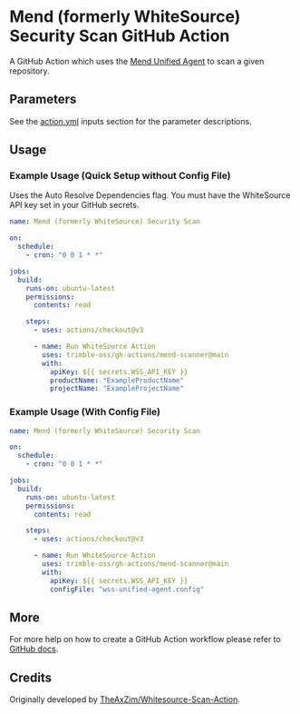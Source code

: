 # Mend (formerly WhiteSource) Security Scan GitHub Action

A GitHub Action which uses the [Mend Unified Agent](https://docs.mend.io/bundle/unified_agent/page/overview_of_the_unified_agent.html) to scan a given repository.

## Parameters

See the [action.yml](action.yml) inputs section for the parameter descriptions.

## Usage

### Example Usage (Quick Setup without Config File)

Uses the Auto Resolve Dependencies flag.
You must have the WhiteSource API key set in your GitHub secrets.

```yaml
name: Mend (formerly WhiteSource) Security Scan

on:
  schedule:
    - cron: "0 0 1 * *"

jobs:
  build:
    runs-on: ubuntu-latest
    permissions:
      contents: read

    steps:
      - uses: actions/checkout@v3

      - name: Run WhiteSource Action
        uses: trimble-oss/gh-actions/mend-scanner@main
        with:
          apiKey: ${{ secrets.WSS_API_KEY }}
          productName: "ExampleProductName"
          projectName: "ExampleProjectName"
```

### Example Usage (With Config File)

```yaml
name: Mend (formerly WhiteSource) Security Scan

on:
  schedule:
    - cron: "0 0 1 * *"

jobs:
  build:
    runs-on: ubuntu-latest
    permissions:
      contents: read

    steps:
      - uses: actions/checkout@v3

      - name: Run WhiteSource Action
        uses: trimble-oss/gh-actions/mend-scanner@main
        with:
          apiKey: ${{ secrets.WSS_API_KEY }}
          configFile: "wss-unified-agent.config"
```

## More

For more help on how to create a GitHub Action workflow please refer to [GitHub docs](https://docs.github.com/en/actions/quickstart).

## Credits

Originally developed by [TheAxZim/Whitesource-Scan-Action](https://github.com/TheAxZim/Whitesource-Scan-Action).
